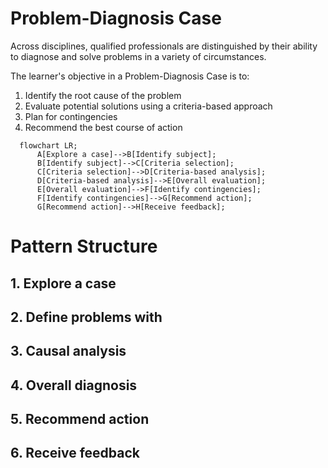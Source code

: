 # Problem-Diagnosis Case
Across disciplines, qualified professionals are distinguished by their ability to diagnose and solve problems in a variety of circumstances. 

The learner's objective in a Problem-Diagnosis Case is to: 
1. Identify the root cause of the problem
2. Evaluate potential solutions using a criteria-based approach
3. Plan for contingencies
4. Recommend the best course of action

```mermaid
  flowchart LR;
      A[Explore a case]-->B[Identify subject];
      B[Identify subject]-->C[Criteria selection];
      C[Criteria selection]-->D[Criteria-based analysis];
      D[Criteria-based analysis]-->E[Overall evaluation];
      E[Overall evaluation]-->F[Identify contingencies];
      F[Identify contingencies]-->G[Recommend action];
      G[Recommend action]-->H[Receive feedback];
```

# Pattern Structure
## 1. Explore a case
## 2. Define problems with
## 3. Causal analysis
## 4. Overall diagnosis
## 5. Recommend action
## 6. Receive feedback